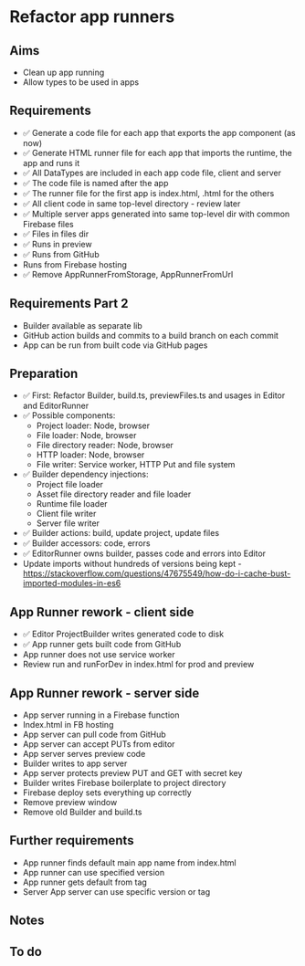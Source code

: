 Refactor app runners
====================

Aims
----

- Clean up app running
- Allow types to be used in apps

Requirements
------------

- ✅ Generate a code file for each app that exports the app component (as now)
- ✅ Generate HTML runner file for each app that imports the runtime, the app and runs it
- ✅ All DataTypes are included in each app code file, client and server
- ✅ The code file is named after the app
- ✅ The runner file for the first app is index.html, <appname>.html for the others
- ✅ All client code in same top-level directory - review later
- ✅ Multiple server apps generated into same top-level dir with common Firebase files
- ✅ Files in files dir
- ✅ Runs in preview
- ✅ Runs from GitHub
- Runs from Firebase hosting
- ✅ Remove AppRunnerFromStorage, AppRunnerFromUrl

Requirements Part 2
-------------------

- Builder available as separate lib
- GitHub action builds and commits to a build branch on each commit
- App can be run from built code via GitHub pages

Preparation
-----------

- ✅ First: Refactor Builder, build.ts, previewFiles.ts and usages in Editor and EditorRunner
- ✅ Possible components: 
  - Project loader: Node, browser
  - File loader: Node, browser
  - File directory reader: Node, browser
  - HTTP loader: Node, browser
  - File writer: Service worker, HTTP Put and file system
- ✅ Builder dependency injections:
  - Project file loader
  - Asset file directory reader and file loader
  - Runtime file loader
  - Client file writer
  - Server file writer
- ✅ Builder actions: build, update project, update files
- ✅ Builder accessors: code, errors
- ✅ EditorRunner owns builder, passes code and errors into Editor
- Update imports without hundreds of versions being kept - https://stackoverflow.com/questions/47675549/how-do-i-cache-bust-imported-modules-in-es6

App Runner rework - client side
-------------------------------

- ✅ Editor ProjectBuilder writes generated code to disk
- ✅ App runner gets built code from GitHub
- App runner does not use service worker
- Review run and runForDev in index.html for prod and preview

App Runner rework - server side
-------------------------------

- App server running in a Firebase function
- Index.html in FB hosting
- App server can pull code from GitHub
- App server can accept PUTs from editor
- App server serves preview code
- Builder writes to app server
- App server protects preview PUT and GET with secret key
- Builder writes Firebase boilerplate to project directory
- Firebase deploy sets everything up correctly
- Remove preview window
- Remove old Builder and build.ts

Further requirements
--------------------
- App runner finds default main app name from index.html
- App runner can use specified version
- App runner gets default from tag
- Server App server can use specific version or tag

Notes
-----


To do
-----


